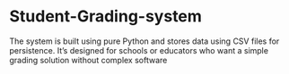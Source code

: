 # Student-Grading-system
The system is built using pure Python and stores data using CSV files for persistence. It’s designed for schools or educators who want a simple grading solution without complex software
